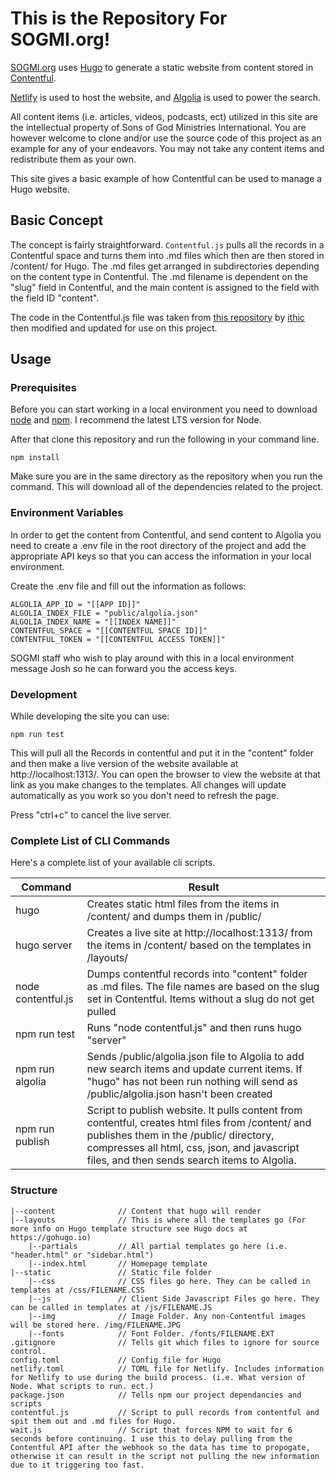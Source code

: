 # This is the Repository For SOGMI.org!

[SOGMI.org](http://sogmi.org) uses [Hugo](http:gohugo.io) to generate a static website from content stored in [Contentful](http://contentful.com). 

[Netlify](http://netlify.com) is used to host the website, and [Algolia](http://algolia.com) is used to power the search.

All content items (i.e. articles, videos, podcasts, ect) utilized in this site are the intellectual property of Sons of God Ministries International. You are however welcome to clone and/or use the source code of this project as an example for any of your endeavors. You may not take any content items and redistribute them as your own.

This site gives a basic example of how Contentful can be used to manage a Hugo website.

## Basic Concept

The concept is fairly straightforward. ```Contentful.js``` pulls all the records in a Contentful space and turns them into .md files which then are then stored in /content/ for Hugo. The .md files get arranged in subdirectories depending on the content type in Contentful. The .md filename is dependent on the "slug" field in Contentful, and the main content is assigned to the field with the field ID "content".

The code in the Contentful.js file was taken from [this repository](https://github.com/ithic/contentful-hugo) by [ithic](https://github.com/ithic) then modified and updated for use on this project.

## Usage

### Prerequisites
Before you can start working in a local environment you need to download [node](https://nodejs.org/en/download/) and [npm](https://www.npmjs.com/get-npm). I recommend the latest LTS version for Node.

After that clone this repository and run the following in your command line.

```npm install```

Make sure you are in the same directory as the repository when you run the command. This will download all of the dependencies related to the project.

### Environment Variables

In order to get the content from Contentful, and send content to Algolia you need to create a .env file in the root directory of the project and add the appropriate API keys so that you can access the information in your local environment.

Create the .env file and fill out the information as follows:

```ALGOLIA_ADMIN_KEY = "[[ADMIN KEY]]"
ALGOLIA_APP_ID = "[[APP ID]]"
ALGOLIA_INDEX_FILE = "public/algolia.json"
ALGOLIA_INDEX_NAME = "[[INDEX NAME]]"
CONTENTFUL_SPACE = "[[CONTENTFUL SPACE ID]]"
CONTENTFUL_TOKEN = "[[CONTENTFUL ACCESS TOKEN]]"
```
SOGMI staff who wish to play around with this in a local environment message Josh so he can forward you the access keys.

### Development

While developing the site you can use:

```npm run test```

This will pull all the Records in contentful and put it in the "content" folder and then make a live version of the website available at http://localhost:1313/. You can open the browser to view the website at that link as you make changes to the templates. All changes will update automatically as you work so you don't need to refresh the page.

Press "ctrl+c" to cancel the live server.

### Complete List of CLI Commands

Here's a complete list of your available cli scripts.

| Command   | Result                      |
|----------------|-----------------------------|
| hugo | Creates static html files from the items in /content/ and dumps them in /public/ |
| hugo server | Creates a live site at http://localhost:1313/ from the items in /content/ based on the templates in /layouts/ |
| node contentful.js | Dumps contentful records into "content" folder as .md files. The file names are based on the slug set in Contentful. Items without a slug do not get pulled |
| npm run test | Runs "node contentful.js" and then runs hugo "server" |
| npm run algolia | Sends /public/algolia.json file to Algolia to add new search items and update current items. If "hugo" has not been run nothing will send as /public/algolia.json hasn't been created |
| npm run publish | Script to publish website. It pulls content from contentful, creates html files from /content/ and publishes them in the /public/ directory, compresses all html, css, json, and javascript files, and then sends search items to Algolia. |

### Structure

```|--archetypes           // Archetypes for hugo. Not relevant unless you will be creating .md with Hugo's command structure instead of fetching content from Contentful.
|--content              // Content that hugo will render
|--layouts              // This is where all the templates go (For more info on Hugo template structure see Hugo docs at https://gohugo.io)
    |--partials         // All partial templates go here (i.e. "header.html" or "sidebar.html")
    |--index.html       // Homepage template
|--static               // Static file folder
    |--css              // CSS files go here. They can be called in templates at /css/FILENAME.CSS
    |--js               // Client Side Javascript Files go here. They can be called in templates at /js/FILENAME.JS
    |--img              // Image Folder. Any non-Contentful images will be stored here. /img/FILENAME.JPG
    |--fonts            // Font Folder. /fonts/FILENAME.EXT
.gitignore              // Tells git which files to ignore for source control.
config.toml             // Config file for Hugo
netlify.toml            // TOML file for Netlify. Includes information for Netlify to use during the build process. (i.e. What version of Node. What scripts to run. ect.)
package.json            // Tells npm our project dependancies and scripts
contentful.js           // Script to pull records from contentful and spit them out and .md files for Hugo.
wait.js                 // Script that forces NPM to wait for 6 seconds before continuing. I use this to delay pulling from the Contentful API after the webhook so the data has time to propogate, otherwise it can result in the script not pulling the new information due to it triggering too fast.
```
